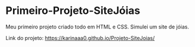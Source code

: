 # Primeiro-Projeto-SiteJóias
 Meu primeiro projeto criado todo em HTML e CSS. Simulei um site de jóias.
 
 Link do projeto: https://karinaaa0.github.io/Projeto-SiteJoias/
